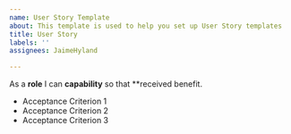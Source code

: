 ```yaml
---
name: User Story Template
about: This template is used to help you set up User Story templates
title: User Story
labels: ''
assignees: JaimeHyland

---
```


As a **role** I can **capability** so that **received benefit.

- Acceptance Criterion 1
- Acceptance Criterion 2
- Acceptance Criterion 3
